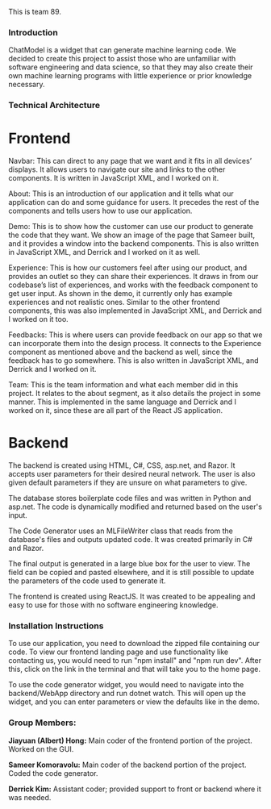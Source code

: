 This is team 89.
### Introduction
ChatModel is a widget that can generate machine learning code. We decided to create this project to assist those who are unfamiliar with software engineering and data science, so that they may also create their own machine learning programs with little experience or prior knowledge necessary.

### Technical Architecture

# Frontend
Navbar: This can direct to any page that we want and it fits in all devices’ displays. It allows users to navigate our site and links to the other components. It is written in JavaScript XML, and I worked on it.

About: This is an introduction of our application and it tells what our application can do and some guidance for users. It precedes the rest of the components and tells users how to use our application.

Demo: This is to show how the customer can use our product to generate the code that they want. We show an image of the page that Sameer built, and it provides a window into the backend components. This is also written in JavaScript XML, and Derrick and I worked on it as well.

Experience: This is how our customers feel after using our product, and provides an outlet so they can share their experiences. It draws in from our codebase’s list of experiences, and works with the feedback component to get user input. As shown in the demo, it currently only has example experiences and not realistic ones. Similar to the other frontend components, this was also implemented in JavaScript XML, and Derrick and I worked on it too.

Feedbacks: This is where users can provide feedback on our app so that we can incorporate them into the design process. It connects to the Experience component as mentioned above and the backend as well, since the feedback has to go somewhere. This is also written in JavaScript XML, and Derrick and I worked on it.

Team: This is the team information and what each member did in this project. It relates to the about segment, as it also details the project in some manner. This is implemented in the same language and Derrick and I worked on it, since these are all part of the React JS application.

# Backend

The backend is created using HTML, C#, CSS, asp.net, and Razor. It accepts user parameters for their desired neural network. The user is also given default parameters if they are unsure on what parameters to give. 

The database stores boilerplate code files and was written in Python and asp.net. The code is dynamically modified and returned based on the user's input.

The Code Generator uses an MLFileWriter class that reads from the database's files and outputs updated code. It was created primarily in C# and Razor.

The final output is generated in a large blue box for the user to view. The field can be copied and pasted elsewhere, and it is still possible to update the parameters of the code used to generate it.

The frontend is created using ReactJS. It was created to be appealing and easy to use for those with no software engineering knowledge.

### Installation Instructions
To use our application, you need to download the zipped file containing our code. To view our frontend landing page and use functionality like contacting us, you would need to run "npm install" and "npm run dev". After this, click on the link in the terminal and that will take you to the home page.

To use the code generator widget, you would need to navigate into the backend/WebApp directory and run dotnet watch. This will open up the widget, and you can enter parameters or view the defaults like in the demo.


### Group Members:
__Jiayuan (Albert) Hong:__ Main coder of the frontend portion of the project. Worked on the GUI.

__Sameer Komoravolu:__ Main coder of the backend portion of the project. Coded the code generator.

__Derrick Kim:__ Assistant coder; provided support to front or backend where it was needed.

